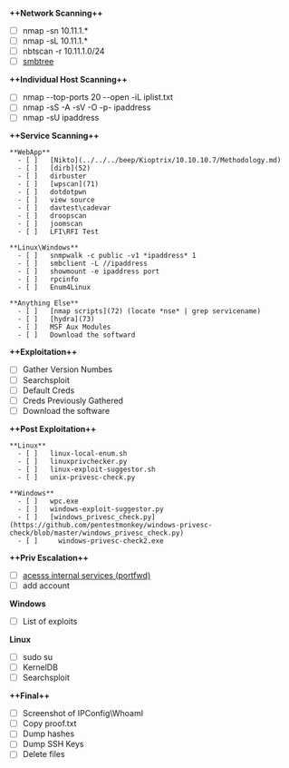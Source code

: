 **++Network Scanning++**

   - [ ]  nmap -sn 10.11.1.*
   - [ ]  nmap -sL 10.11.1.*
   - [ ]  nbtscan -r 10.11.1.0/24
   - [ ]  [smbtree](70)

**++Individual Host Scanning++**

   - [ ]  nmap  --top-ports 20 --open -iL iplist.txt
   - [ ]  nmap -sS -A -sV -O -p- ipaddress
   - [ ]  nmap -sU ipaddress

**++Service Scanning++**

    **WebApp**
      - [ ]   [Nikto](../../../beep/Kioptrix/10.10.10.7/Methodology.md)
      - [ ]   [dirb](52)
      - [ ]   dirbuster
      - [ ]   [wpscan](71)
      - [ ]   dotdotpwn
      - [ ]   view source 
      - [ ]   davtest\cadevar
      - [ ]   droopscan
      - [ ]   joomscan
      - [ ]   LFI\RFI Test
      
    **Linux\Windows**
      - [ ]   snmpwalk -c public -v1 *ipaddress* 1
      - [ ]   smbclient -L //ipaddress
      - [ ]   showmount -e ipaddress port
      - [ ]   rpcinfo
      - [ ]   Enum4Linux
    
    **Anything Else**
      - [ ]   [nmap scripts](72) (locate *nse* | grep servicename)
      - [ ]   [hydra](73)
      - [ ]   MSF Aux Modules
      - [ ]   Download the softward

**++Exploitation++**
   - [ ]   Gather Version Numbes
   - [ ]   Searchsploit
   - [ ]   Default Creds
   - [ ]   Creds Previously Gathered
   - [ ]   Download the software

**++Post Exploitation++**

    **Linux**
      - [ ]   linux-local-enum.sh
      - [ ]   linuxprivchecker.py
      - [ ]   linux-exploit-suggestor.sh
      - [ ]   unix-privesc-check.py

    **Windows**
      - [ ]   wpc.exe
      - [ ]   windows-exploit-suggestor.py
      - [ ]   [windows_privesc_check.py](https://github.com/pentestmonkey/windows-privesc-check/blob/master/windows_privesc_check.py)
      - [ ]  	windows-privesc-check2.exe

**++Priv Escalation++**
   - [ ]  [acesss internal services (portfwd)](74)
   - [ ]  add account

**Windows**
   - [ ]  List of exploits

**Linux**
   - [ ]  sudo su 
   - [ ]  KernelDB
   - [ ]  Searchsploit

**++Final++**
   - [ ]  Screenshot of IPConfig\WhoamI
   - [ ]  Copy proof.txt
   - [ ]  Dump hashes 
   - [ ]  Dump SSH Keys
   - [ ]  Delete files